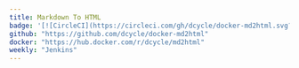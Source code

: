 ```yaml
---
title: Markdown To HTML
badge: '[![CircleCI](https://circleci.com/gh/dcycle/docker-md2html.svg?style=svg)](https://circleci.com/gh/dcycle/docker-md2html)'
github: "https://github.com/dcycle/docker-md2html"
docker: "https://hub.docker.com/r/dcycle/md2html"
weekly: "Jenkins"
---
```

